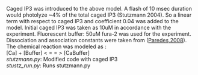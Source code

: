 Caged IP3 was introduced to the above model. A flash of 10 msec duration would photolyze ~4% of the total caged IP3 (Stutzmann 2004). So a linear term with respect to caged IP3 and coefficient 0.04 was added to the model. Initial caged IP3 was taken as 10uM in accordance with the experiment.
Fluorescent buffer:  50uM fura-2 was used for the experiment. Dissociation and association constants were taken from ([Paredes,2008](https://www.ncbi.nlm.nih.gov/pmc/articles/PMC2666335/)). The chemical reaction was modeled as :
<br/>
                                         [Ca] + [Buffer] <  =  =  > [CaBuffer]
<br/>
<em>stutzmann.py</em>: Modified code with caged IP3 <br/>
<em>stustz_run.py</em>: Runs stutzmann.py <br/>
